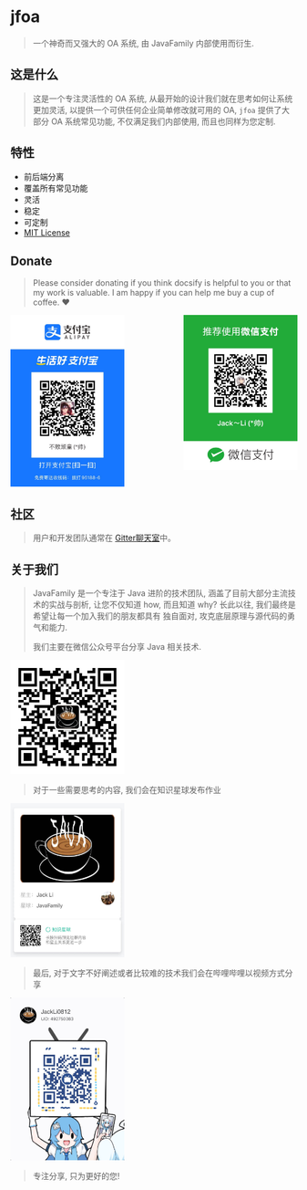 # jfoa
> 一个神奇而又强大的 OA 系统, 由 JavaFamily 内部使用而衍生.

## 这是什么
> 这是一个专注灵活性的 OA 系统, 从最开始的设计我们就在思考如何让系统更加灵活, 
> 以提供一个可供任何企业简单修改就可用的 OA,
> `jfoa` 提供了大部分 OA 系统常见功能, 不仅满足我们内部使用, 而且也同样为您定制.

## 特性
* 前后端分离
* 覆盖所有常见功能
* 灵活
* 稳定
* 可定制
* [MIT License](https://github.com/JavaFamilyClub/jfoa/blob/master/LICENSE)

## Donate
> Please consider donating if you think docsify is helpful to you 
> or that my work is valuable. 
> I am happy if you can help me buy a cup of coffee. :heart:

<img src="../asset/img/aliPay.jpg" width="200"/>
<img src="../asset/img/wechatPay.jpg" width="200" align="right"/>

## 社区
> 用户和开发团队通常在 [Gitter聊天室](https://gitter.im/javafamilychat/jfoa)中。

## 关于我们
> JavaFamily 是一个专注于 Java 进阶的技术团队, 涵盖了目前大部分主流技术的实战与剖析, 
> 让您不仅知道 how, 而且知道 why? 长此以往, 我们最终是希望让每一个加入我们的朋友都具有
> 独自面对, 攻克底层原理与源代码的勇气和能力.
>
> 我们主要在微信公众号平台分享 Java 相关技术.

<img src="../asset/img/JavaFamilyOfficial.jpg" width="200"/>

> 对于一些需要思考的内容, 我们会在知识星球发布作业

<img src="../asset/img/zhishixingqiu.jpg" width="200"/>

> 最后, 对于文字不好阐述或者比较难的技术我们会在哔哩哔哩以视频方式分享

<img src="../asset/img/blibli.jpg" width="200"/>

> 专注分享, 只为更好的您!